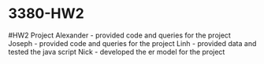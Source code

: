 # 3380-HW2
#HW2 Project
Alexander - provided code and queries for the project
Joseph - provided code and queries for the project
Linh - provided data and tested the java script
Nick - developed the er model for the project


